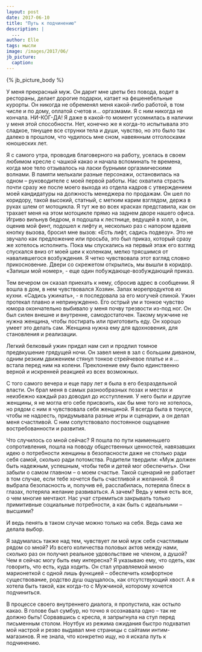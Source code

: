 ```yaml
---
layout: post
date: 2017-06-10
title: "Путь к подчинению"
description: |
  ...
author: Elle
tags: мысли
image: /images/2017/06/
jb_picture:
  caption:
---
```


{% jb_picture_body %}

У меня прекрасный муж. Он дарит мне цветы без повода, водит в рестораны, делает
дорогие подарки, катает на фешенебельные курорты. Он никогда не обременял меня
какой-либо работой, в том числе и по дому, оплатой счетов и… оргазмами. Я с ним
никогда не кончала. НИ-КОГ-ДА! Я даже в какой-то момент усомнилась в наличии у
меня этой способности. Нет, конечно же я когда-то испытывала это сладкое,
тянущее все струнки тела и души, чувство, но это было так далеко в прошлом, что
чудилось мне сном, навеянным отголосками юношеских лет.

<!--more-->

Я с самого утра, проводив благоверного на работу, уселась в своем любимом кресле с чашкой какао и начала вспоминать те времена, когда мое тело отзывалось на ласки бурными оргазмическими волнами. В памяти мелькали разные персонажи, остановилась на одном – руководителе с моей первой работы. Нас охватила страсть почти сразу же после моего выхода из отдела кадров с утверждением моей кандидатуры на должность менеджера по продажам. Он шел по коридору, такой высокий, статный, с метким карим взглядом, держа в руках шлем от мотоцикла. Я тут же во всех красках представила, как он трахает меня на этом мотоцикле прямо на заднем дворе нашего офиса. Игриво вильнув бедром, я подошла к лестнице, ведущей в холл, а он, оценив мой финт, подошел к лифту и, несколько раз с напором вдавив кнопку вызова, бросил мне вызов: «Есть лифт, садись подвезу». Это не звучало как предложение или просьба, это был приказ, который сразу же хотелось исполнить. Пока мы спускались на первый этаж его взгляд спускался вниз от моей шеи к коленкам, мелко трясшимся от навалившегося возбуждения. Я четко чувствовала этот взгляд словно прикосновение. Двери со скрежетом открылись, мы вышли в коридор. «Запиши мой номер», - еще один побуждающе-возбуждающий приказ.

Тем вечером он сказал приехать к нему, сбросив адрес в сообщении. Я вошла в дом, в нем чувствовался Хозяин. Запах морепродуктов из кухни. «Садись ужинать», - я последовала за его могучей спиной. Ужин протекал плавно и непринужденно. Его острый ум и тонкое чувство юмора окончательно выбивало у меня почву трезвости из-под ног. Он был силен внешне и внутренне, самодостаточен. Такому мужчине не нужна женщина, чтобы постирать или приготовить еду. Он хорошо умеет это делать сам. Женщина нужна ему для вдохновения, для становления и реализации.

Легкий белковый ужин придал нам сил и продлил томное предвкушение грядущей ночи. Он завел меня в зал с большим диваном, одним резким движением стянул тонкое стрейчевое платье и я … встала перед ним на колени. Преклонение ему было единственно верной и искренней реакцией из всех возможных.

С того самого вечера и еще пару лет я была в его безраздельной власти. Он брал меня в самых разнообразных позах и местах и неизбежно каждый раз доводил до исступления. У него были и другие женщины, я не могла его себе присвоить, как бы мне того не хотелось, но рядом с ним я чувствовала себя женщиной. Я всегда была в тонусе, чтобы не надоесть, придумывала разные игры и сценарии, а он делал меня счастливой. С ним сопутствовало постоянное ощущение востребованности и развития.

Что случилось со мной сейчас? Я пошла по пути наименьшего сопротивления, пошла на поводу общественных ценностей, навязавших идею о потребности женщины в безопасности даже не столько ради себя самой, сколько ради потомства. Родители твердили: «Муж должен быть надежным, успешным, чтобы тебя и детей мог обеспечить». Они забыли о самом главном – о моем счастье. Такой сценарий не работает в том случае, если тебе хочется быть счастливой и желанной. Я выбрала безопасность и, получив её, расслабилась, потеряла блеск в глазах, потеряла желание развиваться. А зачем? Ведь у меня есть все, о чем многие мечтают. Нас учат стремиться закрывать только примитивные социальные потребности, а как быть с идеальными – высшими?

И ведь пенять в таком случае можно только на себя. Ведь сама же делала выбор.

Я задумалась также над тем, чувствует ли мой муж себя счастливым рядом со мной? Из всего количества половых актов между нами, сколько раз он получил реальное удовольствие не членом, а душой? Чем я сейчас могу быть ему интересна? Я указываю ему, что одеть, как говорить, что есть, куда ходить. Он стал управляемой мною марионеткой с одной лишь функцией – обеспечить комфортное существование, родство душ ощущалось, как отсутствующий хвост. А я хотела быть такой, как когда-то с Мужчиной, которому хочется подчиниться.

В процессе своего внутреннего диалога, я пропустила, как остыло какао. В голове был сумбур, но точно я осознавала одно – так не должно быть! Сорвавшись с кресла, я запрыгнула на стул перед письменным столом. Ноутбук из режима ожидания быстро подхватил мой настрой и резво выдавал мне страницы с сайтами интим-магазинов. Я не знала, что конкретно ищу, но я искала путь к подчинению.
